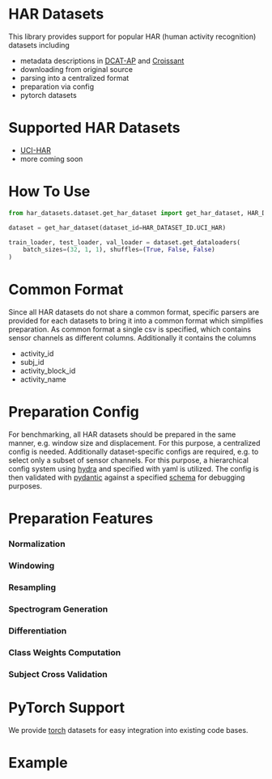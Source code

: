 # HAR Datasets

This library provides support for popular HAR (human activity recognition) datasets including

- metadata descriptions in [DCAT-AP](https://www.dcat-ap.de/) and [Croissant](https://github.com/mlcommons/croissant)
- downloading from original source
- parsing into a centralized format
- preparation via config
- pytorch datasets

# Supported HAR Datasets

- [UCI-HAR](https://archive.ics.uci.edu/dataset/240/human+activity+recognition+using+smartphones)
- more coming soon

# How To Use

```python
from har_datasets.dataset.get_har_dataset import get_har_dataset, HAR_DATASET_ID

dataset = get_har_dataset(dataset_id=HAR_DATASET_ID.UCI_HAR)

train_loader, test_loader, val_loader = dataset.get_dataloaders(
    batch_sizes=(32, 1, 1), shuffles=(True, False, False)
)
```

# Common Format

Since all HAR datasets do not share a common format, specific parsers are provided for each datasets to bring it into a common format which simplifies preparation. As common format a single csv is specified, which contains sensor channels as different columns. Additionally it contains the columns

- activity_id
- subj_id
- activity_block_id
- activity_name

# Preparation Config

For benchmarking, all HAR datasets should be prepared in the same manner, e.g. window size and displacement. For this purpose, a centralized config is needed. Additionally dataset-specific configs are required, e.g. to select only a subset of sensor channels. For this purpose, a hierarchical config system using [hydra](https://hydra.cc/docs/intro/) and specified with yaml is utilized. The config is then validated with [pydantic](https://docs.pydantic.dev/latest/) against a specified [schema](./src/har_datasets/schema/schema.py) for debugging purposes.

# Preparation Features

### Normalization

### Windowing

### Resampling

### Spectrogram Generation

### Differentiation

### Class Weights Computation

### Subject Cross Validation

# PyTorch Support

We provide [torch](https://pytorch.org/) datasets for easy integration into existing code bases.

# Example